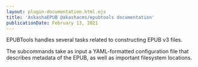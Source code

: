 ```yaml
---
layout: plugin-documentation.html.ejs
title: 'AskashaEPUB @akashacms/epubtools documentation'
publicationDate: February 13, 2021
---
```


EPUBTools handles several tasks related to constructing EPUB v3 files.

The subcommands take as input a YAML-formatted configuration file that describes metadata of the EPUB, as well as important filesystem locations.